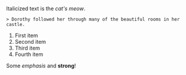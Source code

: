 Italicized text is the *cat's meow*.
```
> Dorothy followed her through many of the beautiful rooms in her castle.
```

1. First item  
2. Second item  
3. Third item  
4. Fourth item

Some *emphasis* and <strong>strong</strong>!